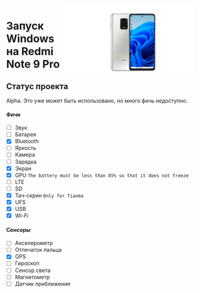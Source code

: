 <img align="right" src="https://github.com/Rubanoxd/Port-Windows-11-redmi-note-9_pro/blob/main/Miatoll.png" width="350" alt="Windows 11 Running On A Redmi Note 9 Pro">


# Запуск Windows на Redmi Note 9 Pro

## Статус проекта
Alpha. Это уже может быть использовано, но много фичь недоступно.

#### Фичи

- [ ] Звук 
- [ ] Батарея
- [x] Bluetooth 
- [ ] Яркость
- [ ] Камера
- [ ] Зарядка 
- [x] Экран
- [x] GPU ```The battery must be less than 85% so that it does not freeze```
- [ ] LTE 
- [ ] SD 
- [X] Тач-скрин ```Only for Tianma```
- [x] UFS
- [x] USB
- [x] Wi-Fi 

#### Сенсоры
- [ ] Акселерометр
- [ ] Отпечаток пальца
- [x] GPS
- [ ] Гироскоп
- [ ] Сенсор света
- [ ] Магнитометр
- [ ] Датчик приближения
